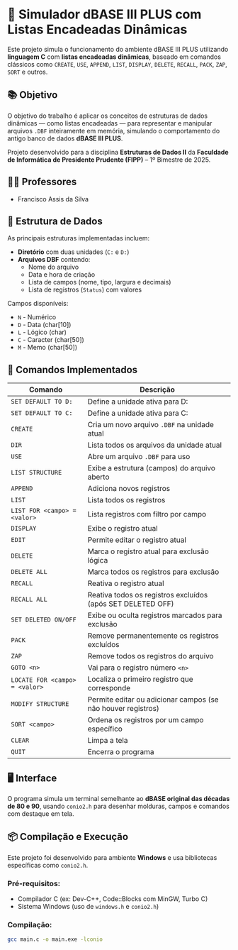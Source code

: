 # 💾 Simulador dBASE III PLUS com Listas Encadeadas Dinâmicas

Este projeto simula o funcionamento do ambiente dBASE III PLUS utilizando **linguagem C** com **listas encadeadas dinâmicas**, baseado em comandos clássicos como `CREATE`, `USE`, `APPEND`, `LIST`, `DISPLAY`, `DELETE`, `RECALL`, `PACK`, `ZAP`, `SORT` e outros.

## 📚 Objetivo

O objetivo do trabalho é aplicar os conceitos de estruturas de dados dinâmicas — como listas encadeadas — para representar e manipular arquivos `.DBF` inteiramente em memória, simulando o comportamento do antigo banco de dados **dBASE III PLUS**.

Projeto desenvolvido para a disciplina **Estruturas de Dados II** da **Faculdade de Informática de Presidente Prudente (FIPP)** – 1º Bimestre de 2025.

## 👨‍🏫 Professores
- Francisco Assis da Silva

## 🧱 Estrutura de Dados

As principais estruturas implementadas incluem:

- **Diretório** com duas unidades (`C:` e `D:`)
- **Arquivos DBF** contendo:
  - Nome do arquivo
  - Data e hora de criação
  - Lista de campos (nome, tipo, largura e decimais)
  - Lista de registros (`Status`) com valores

Campos disponíveis:
- `N` - Numérico
- `D` - Data (char[10])
- `L` - Lógico (char)
- `C` - Caracter (char[50])
- `M` - Memo (char[50])

## 📜 Comandos Implementados

| Comando            | Descrição                                                                 |
|--------------------|---------------------------------------------------------------------------|
| `SET DEFAULT TO D:`| Define a unidade ativa para D:                                            |
| `SET DEFAULT TO C:`| Define a unidade ativa para C:                                            |
| `CREATE`           | Cria um novo arquivo `.DBF` na unidade atual                              |
| `DIR`              | Lista todos os arquivos da unidade atual                                  |
| `USE`              | Abre um arquivo `.DBF` para uso                                           |
| `LIST STRUCTURE`   | Exibe a estrutura (campos) do arquivo aberto                              |
| `APPEND`           | Adiciona novos registros                                                  |
| `LIST`             | Lista todos os registros                                                  |
| `LIST FOR <campo> = <valor>` | Lista registros com filtro por campo                           |
| `DISPLAY`          | Exibe o registro atual                                                    |
| `EDIT`             | Permite editar o registro atual                                           |
| `DELETE`           | Marca o registro atual para exclusão lógica                               |
| `DELETE ALL`       | Marca todos os registros para exclusão                                    |
| `RECALL`           | Reativa o registro atual                                                  |
| `RECALL ALL`       | Reativa todos os registros excluídos (após SET DELETED OFF)              |
| `SET DELETED ON/OFF`| Exibe ou oculta registros marcados para exclusão                         |
| `PACK`             | Remove permanentemente os registros excluídos                             |
| `ZAP`              | Remove todos os registros do arquivo                                      |
| `GOTO <n>`         | Vai para o registro número `<n>`                                          |
| `LOCATE FOR <campo> = <valor>` | Localiza o primeiro registro que corresponde                   |
| `MODIFY STRUCTURE` | Permite editar ou adicionar campos (se não houver registros)             |
| `SORT <campo>`     | Ordena os registros por um campo específico                               |
| `CLEAR`            | Limpa a tela                                                              |
| `QUIT`             | Encerra o programa                                                        |

## 🖥️ Interface

O programa simula um terminal semelhante ao **dBASE original das décadas de 80 e 90**, usando `conio2.h` para desenhar molduras, campos e comandos com destaque em tela.

## 📦 Compilação e Execução

Este projeto foi desenvolvido para ambiente **Windows** e usa bibliotecas específicas como `conio2.h`.

### Pré-requisitos:
- Compilador C (ex: Dev-C++, Code::Blocks com MinGW, Turbo C)
- Sistema Windows (uso de `windows.h` e `conio2.h`)

### Compilação:
```bash
gcc main.c -o main.exe -lconio
